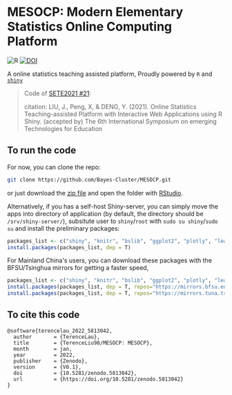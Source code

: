 # MESOCP: Modern Elementary Statistics Online Computing Platform

![R](https://img.shields.io/badge/R-V4.1-green)
[![DOI](https://zenodo.org/badge/443600562.svg)](https://zenodo.org/badge/latestdoi/443600562)

A online statistics teaching assisted platform, Proudly powered by `R` and [`shiny`](https://shiny.rstudio.com/) 

> Code of [SETE2021 #21](https://sete2021.uic.edu.cn/index.htm):
> 
> citation: LIU, J., Peng, X, & DENG, Y. (2021). Online Statistics Teaching-assisted Platform with Interactive Web Applications using R Shiny. (accepted by) The 6th International Symposium on emerging Technologies for Education

## To run the code

For now, you can clone the repo:

```bash
git clone https://github.com/Bayes-Cluster/MESOCP.git
```
or just download the [zip file](https://github.com/Bayes-Cluster/MESOCP/archive/refs/heads/master.zip) and open the folder with [RStudio](https://www.rstudio.com/). 

Alternatively, if you has a self-host Shiny-server, you can simply move the apps into directory of application (by default, the directory should be `/srv/shiny-server/`), subsitute user to `shiny`/`root` with `sudo su shiny`/`sudo su` and install the preliminary packages:

```R
packages_list <- c("shiny", "knitr", "bslib", "ggplot2", "plotly", "leaflet", "scales", "rgeos", "tidyr", "DT", "shinydashboard", "dplyr", "shinydisconnect")
install.packages(packages_list, dep = T)
```

For Mainland China's users, you can download these packages with the BFSU/Tsinghua mirrors for getting a faster speed,
```R
packages_list <- c("shiny", "knitr", "bslib", "ggplot2", "plotly", "leaflet", "scales", "rgeos", "tidyr", "DT", "shinydashboard", "dplyr", "shinydisconnect")
install.packages(packages_list, dep = T, repos="https://mirrors.bfsu.edu.cn/CRAN/") # with BFSU mirrors
install.packages(packages_list, dep = T, repos="https://mirrors.tuna.tsinghua.edu.cn/CRAN/") # with Tsinghua mirrors
```

## To cite this code
```shell
@software{terencelau_2022_5813042,
  author       = {TerenceLau},
  title        = {TerenceLiu98/MESOCP: MESOCP},
  month        = jan,
  year         = 2022,
  publisher    = {Zenodo},
  version      = {V0.1},
  doi          = {10.5281/zenodo.5813042},
  url          = {https://doi.org/10.5281/zenodo.5813042}
}
```

